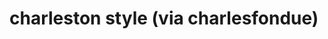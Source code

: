 <!--
id: 572638551
link: http://tumblr.atmos.org/post/572638551/charleston-style-via-charlesfondue
slug: charleston-style-via-charlesfondue
date: Tue May 04 2010 21:26:21 GMT-0700 (PDT)
publish: 2010-05-04
tags: 
title: charleston style (via charlesfondue)
-->


charleston style (via charlesfondue)
====================================



